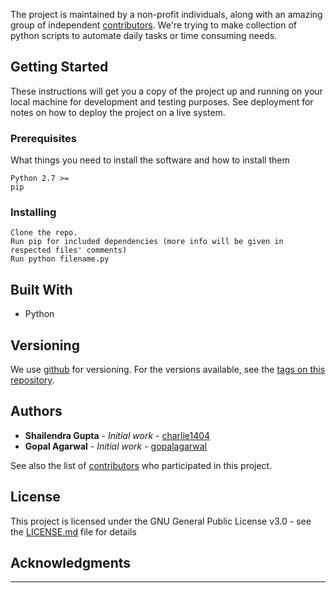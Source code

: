 The project is maintained by a non-profit individuals, along with an amazing group of independent [contributors](https://github.com/charlie1404/pythonscripts/contributors). We're trying to make collection of python scripts to automate daily tasks or time consuming needs.

## Getting Started

These instructions will get you a copy of the project up and running on your local machine for development and testing purposes. See deployment for notes on how to deploy the project on a live system.

### Prerequisites

What things you need to install the software and how to install them

```
Python 2.7 >=
pip
```

### Installing

```
Clone the repo.
Run pip for included dependencies (more info will be given in respected files' comments)
Run python filename.py
```

## Built With

* Python


## Versioning

We use [github](http://github.com/) for versioning. For the versions available, see the [tags on this repository](https://github.com/charlie1404/gopalhtmlparser/tags). 

## Authors

* **Shailendra Gupta** - *Initial work* - [charlie1404](https://github.com/charlie1404/)
* **Gopal Agarwal** - *Initial work* - [gopalagarwal](https://github.com/gopalagarwal/)

See also the list of [contributors](https://github.com/charlie1404/pythonscripts/contributors) who participated in this project.

## License

This project is licensed under the GNU General Public License v3.0 - see the [LICENSE.md](LICENSE.md) file for details

## Acknowledgments

****************
